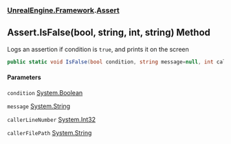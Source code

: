 ### [UnrealEngine.Framework](UnrealEngine_Framework.md 'UnrealEngine.Framework').[Assert](Assert.md 'UnrealEngine.Framework.Assert')
## Assert.IsFalse(bool, string, int, string) Method
Logs an assertion if condition is `true`, and prints it on the screen  
```csharp
public static void IsFalse(bool condition, string message=null, int callerLineNumber=0, string callerFilePath=null);
```
#### Parameters
<a name='UnrealEngine_Framework_Assert_IsFalse(bool_string_int_string)_condition'></a>
`condition` [System.Boolean](https://docs.microsoft.com/en-us/dotnet/api/System.Boolean 'System.Boolean')  
  
<a name='UnrealEngine_Framework_Assert_IsFalse(bool_string_int_string)_message'></a>
`message` [System.String](https://docs.microsoft.com/en-us/dotnet/api/System.String 'System.String')  
  
<a name='UnrealEngine_Framework_Assert_IsFalse(bool_string_int_string)_callerLineNumber'></a>
`callerLineNumber` [System.Int32](https://docs.microsoft.com/en-us/dotnet/api/System.Int32 'System.Int32')  
  
<a name='UnrealEngine_Framework_Assert_IsFalse(bool_string_int_string)_callerFilePath'></a>
`callerFilePath` [System.String](https://docs.microsoft.com/en-us/dotnet/api/System.String 'System.String')  
  
